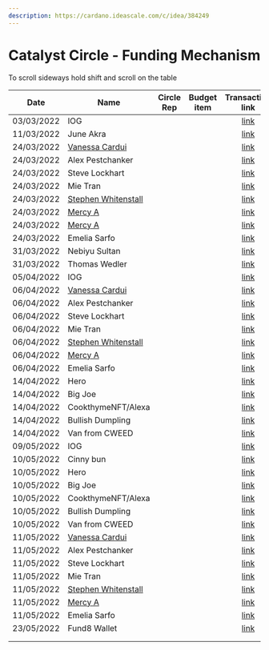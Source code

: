 ```yaml
---
description: https://cardano.ideascale.com/c/idea/384249
---
```


# Catalyst Circle - Funding Mechanism

To scroll sideways hold shift and scroll on the table

<table><thead><tr><th>Date</th><th>Name</th><th data-type="select">Circle Rep</th><th data-type="select">Budget item</th><th align="center">Transaction link</th><th align="center">ADA out</th><th align="center">ADA in</th><th align="center">Balance</th></tr></thead><tbody><tr><td>03/03/2022</td><td>IOG</td><td></td><td></td><td align="center"><a href="https://raw.githubusercontent.com/cctreasury/Treasury-system/main/Transactions/Fund7/CC-Funding-Mechanism/Incoming-IOG/1646554549534-IOG.json">link</a></td><td align="center"></td><td align="center">10191.050262</td><td align="center">10191.050262</td></tr><tr><td>11/03/2022</td><td>June Akra</td><td></td><td></td><td align="center"><a href="https://raw.githubusercontent.com/cctreasury/Treasury-system/main/Transactions/Fund7/CC-Funding-Mechanism/Funding-Mechanism-Toolmakers-%26-Maintainers/1647021937506-June-Akra.json">link</a></td><td align="center">555.555555</td><td align="center"></td><td align="center">9635.494707</td></tr><tr><td>24/03/2022</td><td><a href="https://github.com/miroslavrajh/Catalyst-members/blob/main/profiles/C/Vanessa-Cardui.md">Vanessa Cardui</a></td><td></td><td></td><td align="center"><a href="https://raw.githubusercontent.com/cctreasury/Treasury-system/main/Transactions/Fund7/CC-Funding-Mechanism/Funding-Mechanism-Funded-Proposers/1648133557559-Vanessa-Cardui.json">link</a></td><td align="center">291.032441</td><td align="center"></td><td align="center">9344.293949</td></tr><tr><td>24/03/2022</td><td>Alex Pestchanker</td><td></td><td></td><td align="center"><a href="https://raw.githubusercontent.com/cctreasury/Treasury-system/main/Transactions/Fund7/CC-Funding-Mechanism/Funding-Mechanism-Funded-Proposers/1648133841823-Alex-Pestchanker.json">link</a></td><td align="center">291.032573</td><td align="center"></td><td align="center">9053.261376</td></tr><tr><td>24/03/2022</td><td>Steve Lockhart</td><td></td><td></td><td align="center"><a href="https://raw.githubusercontent.com/cctreasury/Treasury-system/main/Transactions/Fund7/CC-Funding-Mechanism/Funding-Mechanism-Funded-Proposers/1648134359009-Steve-Lockhart.json">link</a></td><td align="center">291.032529</td><td align="center"></td><td align="center">8762.228847</td></tr><tr><td>24/03/2022</td><td>Mie Tran</td><td></td><td></td><td align="center"><a href="https://raw.githubusercontent.com/cctreasury/Treasury-system/main/Transactions/Fund7/CC-Funding-Mechanism/Funding-Mechanism-Funded-Proposers/1648134774857-Mie-Tran.json">link</a></td><td align="center">291.032265</td><td align="center"></td><td align="center">8471.196582</td></tr><tr><td>24/03/2022</td><td><a href="https://github.com/miroslavrajh/Catalyst-members/blob/main/profiles/W/Stephen-Whitenstall.md">Stephen Whitenstall</a></td><td></td><td></td><td align="center"><a href="https://raw.githubusercontent.com/cctreasury/Treasury-system/main/Transactions/Fund7/CC-Funding-Mechanism/Funding-Mechanism-Funded-Proposers/1648135433037-Stephan-Whitenstall.json">link</a></td><td align="center">291.032749</td><td align="center"></td><td align="center">8180.163833</td></tr><tr><td>24/03/2022</td><td><a href="https://github.com/miroslavrajh/Catalyst-members/blob/main/profiles/A/Mercy-A.md">Mercy A</a></td><td></td><td></td><td align="center"><a href="https://raw.githubusercontent.com/cctreasury/Treasury-system/main/Transactions/Fund7/CC-Funding-Mechanism/Funding-Mechanism-Funded-Proposers/1648135971252-Mercy-A.json">link</a></td><td align="center">291.032221</td><td align="center"></td><td align="center">7889.131612</td></tr><tr><td>24/03/2022</td><td><a href="https://github.com/miroslavrajh/Catalyst-members/blob/main/profiles/A/Mercy-A.md">Mercy A</a></td><td></td><td></td><td align="center"><a href="https://raw.githubusercontent.com/cctreasury/Treasury-system/main/Transactions/Fund7/CC-Funding-Mechanism/Funding-Mechanism-Funded-Proposers/1648141627123-Mercy-A.json">link</a></td><td align="center">256.962177</td><td align="center"></td><td align="center">7632.169435</td></tr><tr><td>24/03/2022</td><td>Emelia Sarfo</td><td></td><td></td><td align="center"><a href="https://raw.githubusercontent.com/cctreasury/Treasury-system/main/Transactions/Fund7/CC-Funding-Mechanism/Funding-Mechanism-Funded-Proposers/1648142111625-Emelia-Sarfo.json">link</a></td><td align="center">34.252353</td><td align="center"></td><td align="center">7597.917082</td></tr><tr><td>31/03/2022</td><td>Nebiyu Sultan</td><td></td><td></td><td align="center"><a href="https://raw.githubusercontent.com/cctreasury/Treasury-system/main/Transactions/Fund7/CC-Funding-Mechanism/Funding-Mechanism-Toolmakers-%26-Maintainers/1648725054898-Nebiyu-Sultan.json">link</a></td><td align="center">555.555555</td><td align="center"></td><td align="center">7042.178778</td></tr><tr><td>31/03/2022</td><td>Thomas Wedler</td><td></td><td></td><td align="center"><a href="https://raw.githubusercontent.com/cctreasury/Treasury-system/main/Transactions/Fund7/CC-Funding-Mechanism/Funding-Mechanism-Toolmakers-%26-Maintainers/1648725371597-Thomas-Wedler.json">link</a></td><td align="center">555.555555</td><td align="center"></td><td align="center">6486.440474</td></tr><tr><td>05/04/2022</td><td>IOG</td><td></td><td></td><td align="center"><a href="https://raw.githubusercontent.com/cctreasury/Treasury-system/main/Transactions/Fund7/CC-Funding-Mechanism/Incoming-IOG/1649177003435-IOG.json">link</a></td><td align="center"></td><td align="center">7812.500000</td><td align="center">14298.940474</td></tr><tr><td>06/04/2022</td><td><a href="https://github.com/miroslavrajh/Catalyst-members/blob/main/profiles/C/Vanessa-Cardui.md">Vanessa Cardui</a></td><td></td><td></td><td align="center"><a href="https://raw.githubusercontent.com/cctreasury/Treasury-system/main/Transactions/Fund7/CC-Funding-Mechanism/Funding-Mechanism-Funded-Proposers/1649250087526-Vanessa-Cardui.json">link</a></td><td align="center">223.184025</td><td align="center"></td><td align="center">14075.756449</td></tr><tr><td>06/04/2022</td><td>Alex Pestchanker</td><td></td><td></td><td align="center"><a href="https://raw.githubusercontent.com/cctreasury/Treasury-system/main/Transactions/Fund7/CC-Funding-Mechanism/Funding-Mechanism-Funded-Proposers/1649250748127-Alex-Pestchanker.json">link</a></td><td align="center">223.184069</td><td align="center"></td><td align="center">13852.572380</td></tr><tr><td>06/04/2022</td><td>Steve Lockhart</td><td></td><td></td><td align="center"><a href="https://raw.githubusercontent.com/cctreasury/Treasury-system/main/Transactions/Fund7/CC-Funding-Mechanism/Funding-Mechanism-Funded-Proposers/1649251150625-Steve-Lockhart.json">link</a></td><td align="center">223.183981</td><td align="center"></td><td align="center">13629.388399</td></tr><tr><td>06/04/2022</td><td>Mie Tran</td><td></td><td></td><td align="center"><a href="https://raw.githubusercontent.com/cctreasury/Treasury-system/main/Transactions/Fund7/CC-Funding-Mechanism/Funding-Mechanism-Funded-Proposers/1649251529188-Mie-Tran.json">link</a></td><td align="center">223.183717</td><td align="center"></td><td align="center">13406.204682</td></tr><tr><td>06/04/2022</td><td><a href="https://github.com/miroslavrajh/Catalyst-members/blob/main/profiles/W/Stephen-Whitenstall.md">Stephen Whitenstall</a></td><td></td><td></td><td align="center"><a href="https://raw.githubusercontent.com/cctreasury/Treasury-system/main/Transactions/Fund7/CC-Funding-Mechanism/Funding-Mechanism-Funded-Proposers/1649251918599-Stephan-Whitenstall.json">link</a></td><td align="center">223.184201</td><td align="center"></td><td align="center">13183.020481</td></tr><tr><td>06/04/2022</td><td><a href="https://github.com/miroslavrajh/Catalyst-members/blob/main/profiles/A/Mercy-A.md">Mercy A</a></td><td></td><td></td><td align="center"><a href="https://raw.githubusercontent.com/cctreasury/Treasury-system/main/Transactions/Fund7/CC-Funding-Mechanism/Funding-Mechanism-Funded-Proposers/1649252257902-Mercy-A.json">link</a></td><td align="center">223.183673</td><td align="center"></td><td align="center">12959.836808</td></tr><tr><td>06/04/2022</td><td>Emelia Sarfo</td><td></td><td></td><td align="center"><a href="https://raw.githubusercontent.com/cctreasury/Treasury-system/main/Transactions/Fund7/CC-Funding-Mechanism/Funding-Mechanism-Funded-Proposers/1649252615679-Emelia-Sarfo.json">link</a></td><td align="center">223.183893</td><td align="center"></td><td align="center">12736.652915</td></tr><tr><td>14/04/2022</td><td>Hero</td><td></td><td></td><td align="center"><a href="https://raw.githubusercontent.com/cctreasury/Treasury-system/main/Transactions/Fund7/CC-Funding-Mechanism/Funding-Mechanism-Stake-Pool-Operators/1649925068664-Hero.json">link</a></td><td align="center">250.182881</td><td align="center"></td><td align="center">12486.470034</td></tr><tr><td>14/04/2022</td><td>Big Joe</td><td></td><td></td><td align="center"><a href="https://raw.githubusercontent.com/cctreasury/Treasury-system/main/Transactions/Fund7/CC-Funding-Mechanism/Funding-Mechanism-Stake-Pool-Operators/1649926100684-Big-Joe.json">link</a></td><td align="center">250.183013</td><td align="center"></td><td align="center">12236.287021</td></tr><tr><td>14/04/2022</td><td>CookthymeNFT/Alexa</td><td></td><td></td><td align="center"><a href="https://raw.githubusercontent.com/cctreasury/Treasury-system/main/Transactions/Fund7/CC-Funding-Mechanism/Funding-Mechanism-Stake-Pool-Operators/1649926531774-CookthymeNFT-Alexa.json">link</a></td><td align="center">250.183585</td><td align="center"></td><td align="center">11986.103436</td></tr><tr><td>14/04/2022</td><td>Bullish Dumpling</td><td></td><td></td><td align="center"><a href="https://raw.githubusercontent.com/cctreasury/Treasury-system/main/Transactions/Fund7/CC-Funding-Mechanism/Funding-Mechanism-Stake-Pool-Operators/1649927068077-Bullish-Dumpling.json">link</a></td><td align="center">250.183409</td><td align="center"></td><td align="center">11735.920027</td></tr><tr><td>14/04/2022</td><td>Van from CWEED</td><td></td><td></td><td align="center"><a href="https://raw.githubusercontent.com/cctreasury/Treasury-system/main/Transactions/Fund7/CC-Funding-Mechanism/Funding-Mechanism-Stake-Pool-Operators/1649927468488-Van-from-CardanoWEED.json">link</a></td><td align="center">250.183585</td><td align="center"></td><td align="center">11485.736442</td></tr><tr><td>09/05/2022</td><td>IOG</td><td></td><td></td><td align="center"><a href="https://raw.githubusercontent.com/cctreasury/Treasury-system/main/Transactions/Fund7/CC-Funding-Mechanism/Incoming-IOG/1652189633859-IOG.json">link</a></td><td align="center"></td><td align="center">14204.545455</td><td align="center">25690.281897</td></tr><tr><td>10/05/2022</td><td>Cinny bun</td><td></td><td></td><td align="center"><a href="https://raw.githubusercontent.com/cctreasury/Treasury-system/main/Transactions/Fund7/CC-Funding-Mechanism/Funding-Mechanism-Stake-Pool-Operators/1652190181500-Cinny-bun.json">link</a></td><td align="center">500.183057</td><td align="center"></td><td align="center">25190.098840</td></tr><tr><td>10/05/2022</td><td>Hero</td><td></td><td></td><td align="center"><a href="https://raw.githubusercontent.com/cctreasury/Treasury-system/main/Transactions/Fund7/CC-Funding-Mechanism/Funding-Mechanism-Stake-Pool-Operators/1652190537845-Hero.json">link</a></td><td align="center">250.182793</td><td align="center"></td><td align="center">24939.916047</td></tr><tr><td>10/05/2022</td><td>Big Joe</td><td></td><td></td><td align="center"><a href="https://raw.githubusercontent.com/cctreasury/Treasury-system/main/Transactions/Fund7/CC-Funding-Mechanism/Funding-Mechanism-Stake-Pool-Operators/1652190865389-Big-Joe.json">link</a></td><td align="center">250.182925</td><td align="center"></td><td align="center">24689.733122</td></tr><tr><td>10/05/2022</td><td>CookthymeNFT/Alexa</td><td></td><td></td><td align="center"><a href="https://raw.githubusercontent.com/cctreasury/Treasury-system/main/Transactions/Fund7/CC-Funding-Mechanism/Funding-Mechanism-Stake-Pool-Operators/1652191328517-CookthymeNFT-Alexa.json">link</a></td><td align="center">250.183409</td><td align="center"></td><td align="center">24439.549713</td></tr><tr><td>10/05/2022</td><td>Bullish Dumpling</td><td></td><td></td><td align="center"><a href="https://raw.githubusercontent.com/cctreasury/Treasury-system/main/Transactions/Fund7/CC-Funding-Mechanism/Funding-Mechanism-Stake-Pool-Operators/1652191628428-Bullish-Dumpling.json">link</a></td><td align="center">250.183321</td><td align="center"></td><td align="center">24189.366392</td></tr><tr><td>10/05/2022</td><td>Van from CWEED</td><td></td><td></td><td align="center"><a href="https://raw.githubusercontent.com/cctreasury/Treasury-system/main/Transactions/Fund7/CC-Funding-Mechanism/Funding-Mechanism-Stake-Pool-Operators/1652191955833-Van-from-CardanoWEED.json">link</a></td><td align="center">250.183497</td><td align="center"></td><td align="center">23939.182895</td></tr><tr><td>11/05/2022</td><td><a href="https://github.com/miroslavrajh/Catalyst-members/blob/main/profiles/C/Vanessa-Cardui.md">Vanessa Cardui</a></td><td></td><td></td><td align="center"><a href="https://raw.githubusercontent.com/cctreasury/Treasury-system/main/Transactions/Fund7/CC-Funding-Mechanism/Funding-Mechanism-Funded-Proposers/1652249310279-Vanessa-Cardui.json">link</a></td><td align="center">405.964421</td><td align="center"></td><td align="center">23533.218474</td></tr><tr><td>11/05/2022</td><td>Alex Pestchanker</td><td></td><td></td><td align="center"><a href="https://raw.githubusercontent.com/cctreasury/Treasury-system/main/Transactions/Fund7/CC-Funding-Mechanism/Funding-Mechanism-Funded-Proposers/1652249843048-Alex-Pestchanker.json">link</a></td><td align="center">405.964509</td><td align="center"></td><td align="center">23127.253965</td></tr><tr><td>11/05/2022</td><td>Steve Lockhart</td><td></td><td></td><td align="center"><a href="https://raw.githubusercontent.com/cctreasury/Treasury-system/main/Transactions/Fund7/CC-Funding-Mechanism/Funding-Mechanism-Funded-Proposers/1652250203977-Steve-Lockhart.json">link</a></td><td align="center">405.964421</td><td align="center"></td><td align="center">22721.289544</td></tr><tr><td>11/05/2022</td><td>Mie Tran</td><td></td><td></td><td align="center"><a href="https://raw.githubusercontent.com/cctreasury/Treasury-system/main/Transactions/Fund7/CC-Funding-Mechanism/Funding-Mechanism-Funded-Proposers/1652250517012-Mie-Tran.json">link</a></td><td align="center">405.964157</td><td align="center"></td><td align="center">22315.325387</td></tr><tr><td>11/05/2022</td><td><a href="https://github.com/miroslavrajh/Catalyst-members/blob/main/profiles/W/Stephen-Whitenstall.md">Stephen Whitenstall</a></td><td></td><td></td><td align="center"><a href="https://raw.githubusercontent.com/cctreasury/Treasury-system/main/Transactions/Fund7/CC-Funding-Mechanism/Funding-Mechanism-Funded-Proposers/1652251105569-Stephen-Whitenstall.json">link</a></td><td align="center">405.964641</td><td align="center"></td><td align="center">21909.360746</td></tr><tr><td>11/05/2022</td><td><a href="https://github.com/miroslavrajh/Catalyst-members/blob/main/profiles/A/Mercy-A.md">Mercy A</a></td><td></td><td></td><td align="center"><a href="https://raw.githubusercontent.com/cctreasury/Treasury-system/main/Transactions/Fund7/CC-Funding-Mechanism/Funding-Mechanism-Funded-Proposers/1652251659023-Mercy-A.json">link</a></td><td align="center">405.964113</td><td align="center"></td><td align="center">21503.396633</td></tr><tr><td>11/05/2022</td><td>Emelia Sarfo</td><td></td><td></td><td align="center"><a href="https://raw.githubusercontent.com/cctreasury/Treasury-system/main/Transactions/Fund7/CC-Funding-Mechanism/Funding-Mechanism-Funded-Proposers/1652252010787-Emelia-Sarfo.json">link</a></td><td align="center">405.964333</td><td align="center"></td><td align="center">21097.432300</td></tr><tr><td>23/05/2022</td><td>Fund8 Wallet</td><td></td><td></td><td align="center"><a href="https://raw.githubusercontent.com/cctreasury/Treasury-system/main/Transactions/Fund7/CC-Funding-Mechanism/Other/1653895322310-Fund8-Wallet.json">link</a></td><td align="center">21097.432300</td><td align="center"></td><td align="center">0</td></tr><tr><td></td><td></td><td></td><td></td><td align="center"></td><td align="center"></td><td align="center"></td><td align="center"></td></tr><tr><td></td><td></td><td></td><td></td><td align="center"></td><td align="center"></td><td align="center"></td><td align="center"></td></tr></tbody></table>
